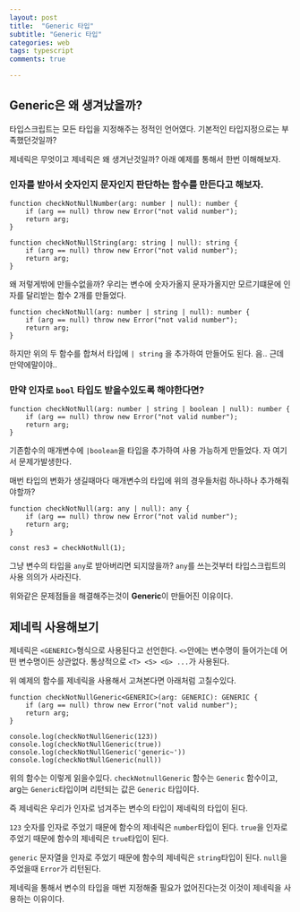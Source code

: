 ```yaml
---
layout: post
title:  "Generic 타입"
subtitle: "Generic 타입"
categories: web
tags: typescript
comments: true

---
```


## Generic은 왜 생겨났을까?

타입스크립트는 모든 타입을 지정해주는 정적인 언어였다. 기본적인 타입지정으로는 부족했던것일까?

제네릭은 무엇이고 제네릭은 왜 생겨난것일까? 아래 예제를 통해서 한번 이해해보자.

### 인자를 받아서 숫자인지 문자인지 판단하는 함수를 만든다고 해보자.

```
function checkNotNullNumber(arg: number | null): number {
    if (arg == null) throw new Error("not valid number");
    return arg;
}

function checkNotNullString(arg: string | null): string {
    if (arg == null) throw new Error("not valid number");
    return arg;
}
```

왜 저렇게밖에 만들수없을까? 우리는 변수에 숫자가올지 문자가올지만 모르기떄문에 인자를 달리받는 함수 2개를 만들었다.

```
function checkNotNull(arg: number | string | null): number {
    if (arg == null) throw new Error("not valid number");
    return arg;
}
```

하지만 위의 두 함수를 합쳐서 타입에 `| string` 을 추가하여 만들어도 된다. 음.. 근데 만약에말이야..

### 만약 인자로 `bool` 타입도 받을수있도록 해야한다면? 

```
function checkNotNull(arg: number | string | boolean | null): number {
    if (arg == null) throw new Error("not valid number");
    return arg;
}
```

기존함수의 매개변수에 `|boolean`을 타입을 추가하여 사용 가능하게 만들었다. 자 여기서 문제가발생한다.

매번 타입의 변화가 생길때마다 매개변수의 타입에 위의 경우들처럼 하나하나 추가해줘야할까?


```
function checkNotNull(arg: any | null): any {
    if (arg == null) throw new Error("not valid number");
    return arg;
}

const res3 = checkNotNull(1);
```

그냥 변수의 타입을 `any`로 받아버리면 되지않을까? `any`를 쓰는것부터 타입스크립트의 사용 의의가 사라진다. 

위와같은 문제점들을 해결해주는것이 **Generic**이 만들어진 이유이다.

## 제네릭 사용해보기

제네릭은 `<GENERIC>`형식으로 사용된다고 선언한다. `<>`안에는 변수명이 들어가는데 어떤 변수명이든 상관없다. 통상적으로 `<T> <S> <G> ...`가 사용된다.

위 예제의 함수를 제네릭을 사용해서 고쳐본다면 아래처럼 고칠수있다.

```
function checkNotNullGeneric<GENERIC>(arg: GENERIC): GENERIC {
    if (arg == null) throw new Error("not valid number");
    return arg;
}

console.log(checkNotNullGeneric(123))
console.log(checkNotNullGeneric(true))
console.log(checkNotNullGeneric('generic~'))
console.log(checkNotNullGeneric(null))
```

위의 함수는 이렇게 읽을수있다. `checkNotnullGeneric` 함수는 `Generic` 함수이고, arg는 `Generic`타입이며 리턴되는 값은 `Generic` 타입이다.

즉 제네릭은 우리가 인자로 넘겨주는 변수의 타입이 제네릭의 타입이 된다.

`123` 숫자를 인자로 주었기 때문에 함수의 제네릭은 `number`타입이 된다. `true`을 인자로 주었기 때문에 함수의 제네릭은 `true`타입이 된다. 

`generic` 문자열을 인자로 주었기 때문에 함수의 제네릭은 `string`타입이 된다. `null`을 주었을때 `Error`가 리턴된다. 

제네릭을 통해서 변수의 타입을 매번 지정해줄 필요가 없어진다는것 이것이 제네릭을 사용하는 이유이다.